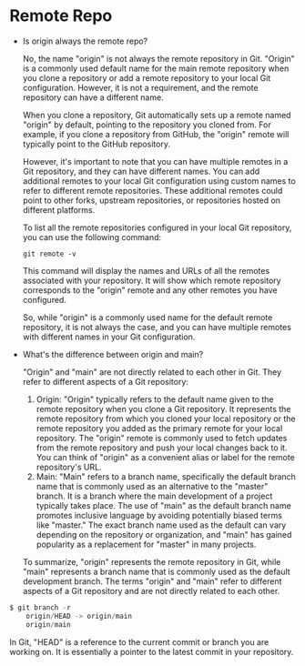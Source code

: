 # Remote Repo

- Is origin always the remote repo?
    
    No, the name "origin" is not always the remote repository in Git. "Origin" is a commonly used default name for the main remote repository when you clone a repository or add a remote repository to your local Git configuration. However, it is not a requirement, and the remote repository can have a different name.
    
    When you clone a repository, Git automatically sets up a remote named "origin" by default, pointing to the repository you cloned from. For example, if you clone a repository from GitHub, the "origin" remote will typically point to the GitHub repository.
    
    However, it's important to note that you can have multiple remotes in a Git repository, and they can have different names. You can add additional remotes to your local Git configuration using custom names to refer to different remote repositories. These additional remotes could point to other forks, upstream repositories, or repositories hosted on different platforms.
    
    To list all the remote repositories configured in your local Git repository, you can use the following command:
    
    ```
    git remote -v
    
    ```
    
    This command will display the names and URLs of all the remotes associated with your repository. It will show which remote repository corresponds to the "origin" remote and any other remotes you have configured.
    
    So, while "origin" is a commonly used name for the default remote repository, it is not always the case, and you can have multiple remotes with different names in your Git configuration.
    
- What's the difference between origin and main?
    
    "Origin" and "main" are not directly related to each other in Git. They refer to different aspects of a Git repository:
    
    1. Origin: "Origin" typically refers to the default name given to the remote repository when you clone a Git repository. It represents the remote repository from which you cloned your local repository or the remote repository you added as the primary remote for your local repository. The "origin" remote is commonly used to fetch updates from the remote repository and push your local changes back to it. You can think of "origin" as a convenient alias or label for the remote repository's URL.
    2. Main: "Main" refers to a branch name, specifically the default branch name that is commonly used as an alternative to the "master" branch. It is a branch where the main development of a project typically takes place. The use of "main" as the default branch name promotes inclusive language by avoiding potentially biased terms like "master." The exact branch name used as the default can vary depending on the repository or organization, and "main" has gained popularity as a replacement for "master" in many projects.
    
    To summarize, "origin" represents the remote repository in Git, while "main" represents a branch name that is commonly used as the default development branch. The terms "origin" and "main" refer to different aspects of a Git repository and are not directly related to each other.
    

```python
$ git branch -r
	origin/HEAD -> origin/main
	origin/main
```

In Git, "HEAD" is a reference to the current commit or branch you are working on. It is essentially a pointer to the latest commit in your repository.